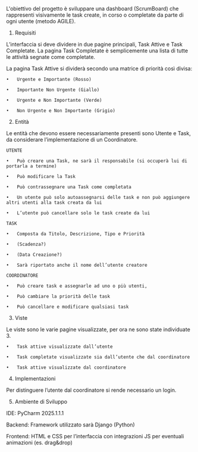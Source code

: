 L'obiettivo del progetto è sviluppare una dashboard (ScrumBoard) che rappresenti visivamente le task create, in corso o completate da parte di ogni utente (metodo AGILE).

  1.	Requisiti
     
  L’interfaccia si deve dividere in due pagine principali, Task Attive e Task Completate.
  La pagina Task Completate è semplicemente una lista di tutte le attività segnate come completate.
  
  La pagina Task Attive si dividerà secondo una matrice di priorità così divisa:
  
    •	Urgente e Importante (Rosso)
    
    •	Importante Non Urgente (Giallo)
    
    •	Urgente e Non Importante (Verde)
    
    •	Non Urgente e Non Importante (Grigio)
    
  
  2.	Entità
     
  Le entità che devono essere necessariamente presenti sono Utente e Task, da considerare l’implementazione di un Coordinatore.
  
    UTENTE
    
    •	Può creare una Task, ne sarà il responsabile (si occuperà lui di portarla a termine)
    
    •	Può modificare la Task 
    
    •	Può contrassegnare una Task come completata
    
    •	Un utente può solo autoassegnarsi delle task e non può aggiungere altri utenti alla task creata da lui
    
    •	L’utente può cancellare solo le task create da lui
    
    TASK
    
    •	Composta da Titolo, Descrizione, Tipo e Priorità
    
    •	(Scadenza?)
    
    •	(Data Creazione?)
    
    •	Sarà riportato anche il nome dell’utente creatore
    
    COORDINATORE
    
    •	Può creare task e assegnarle ad uno o più utenti,
    
    •	Può cambiare la priorità delle task
    
    •	Può cancellare e modificare qualsiasi task
    
  
  3.	Viste
     
  Le viste sono le varie pagine visualizzate, per ora ne sono state individuate 3.
  
    •	Task attive visualizzate dall’utente
    
    •	Task completate visualizzate sia dall’utente che dal coordinatore
    
    •	Task attive visualizzate dal coordinatore
        
  4.	Implementazioni
     
  Per distinguere l’utente dal coordinatore si rende necessario un login.
  
  5.	Ambiente di Sviluppo
     
  IDE: PyCharm 2025.1.1.1

  Backend: Framework utilizzato sarà Django (Python)
  
  Frontend: HTML e CSS per l’interfaccia con integrazioni JS per eventuali animazioni (es. drag&drop)
